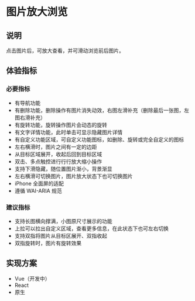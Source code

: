 # 图片放大浏览

## 说明

点击图片后，可放大查看，并可滑动浏览前后图片。

## 体验指标

### 必要指标

- 有导航功能
- 有删除功能，删除操作有图片消失动效，右图左滑补充（删除最后一张图，左图右滑补充）
- 有旋转功能，旋转操作图片会动态的旋转
- 有文字详情功能，此时单击可显示隐藏图片详情
- 有自定义功能区域，可自定义功能图标，如删除、旋转或完全自定义的图标
- 左右横滑时，图片之间有一定的边距
- 从目标区域展开，收起后回到目标区域
- 双击、多点触控进⾏行行放⼤缩小操作
- 支持下滑隐藏，随位置图⽚渐⼩，背景渐显
- 左右横滑可切换图⽚，图片放大状态下也可切换图片
- iPhone 全面屏的适配
- 遵循 WAI-ARIA 规范

### 建议指标

- 支持长图横向撑满，小图原尺寸展示的功能
- 上拉可以拉出自定义区域，查看更多信息，在此状态下也可左右切换
- 支持双指将图片从目标区展开、双指收起
- 双指旋转时，图片有旋转效果

## 实现方案

- Vue（开发中）
- React
- 原生
